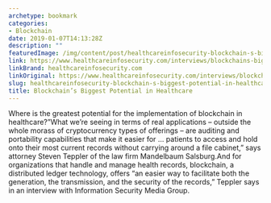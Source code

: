 ```yaml
---
archetype: bookmark
categories:
- Blockchain
date: 2019-01-07T14:13:28Z
description: ""
featuredImage: /img/content/post/healthcareinfosecurity-blockchain-s-biggest-potential-in-healthcare.JPG
link: https://www.healthcareinfosecurity.com/interviews/blockchains-biggest-potential-in-healthcare-i-4215
linkBrand: healthcareinfosecurity.com
linkOriginal: https://www.healthcareinfosecurity.com/interviews/blockchains-biggest-potential-in-healthcare-i-4215
slug: healthcareinfosecurity-blockchain-s-biggest-potential-in-healthcare
title: Blockchain’s Biggest Potential in Healthcare
---
```

Where is the greatest potential for the implementation of blockchain in healthcare?”What we’re seeing in terms of real applications – outside the whole morass of cryptocurrency types of offerings – are auditing and portability capabilities that make it easier for … patients to access and hold onto their most current records without carrying around a file cabinet,” says attorney Steven Teppler of the law firm Mandelbaum Salsburg.And for organizations that handle and manage health records, blockchain, a distributed ledger technology, offers “an easier way to facilitate both the generation, the transmission, and the security of the records,” Teppler says in an interview with Information Security Media Group.

